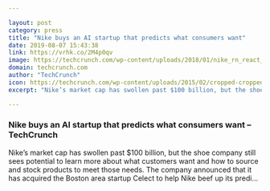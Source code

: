 ```yaml
---

layout: post
category: press
title: "Nike buys an AI startup that predicts what consumers want"
date: 2019-08-07 15:43:38
link: https://vrhk.co/2M4p0qv
image: https://techcrunch.com/wp-content/uploads/2018/01/nike_rn_react_product_blu_detail2_original.jpg?w=614
domain: techcrunch.com
author: "TechCrunch"
icon: https://techcrunch.com/wp-content/uploads/2015/02/cropped-cropped-favicon-gradient.png?w=180
excerpt: "Nike’s market cap has swollen past $100 billion, but the shoe company still sees potential to learn more about what customers want and how to source and stock products to meet those needs. The company announced that it has acquired the Boston area startup Celect to help Nike beef up its predi…"

---
```


### Nike buys an AI startup that predicts what consumers want – TechCrunch

Nike’s market cap has swollen past $100 billion, but the shoe company still sees potential to learn more about what customers want and how to source and stock products to meet those needs. The company announced that it has acquired the Boston area startup Celect to help Nike beef up its predi…